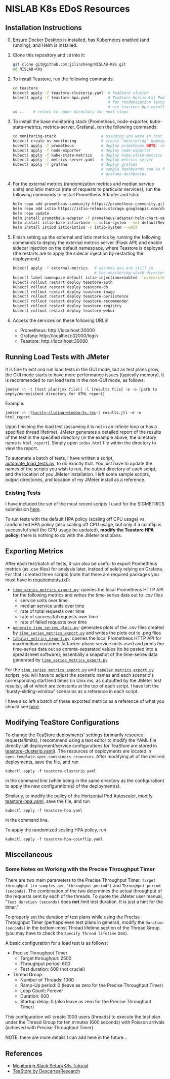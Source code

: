 # NISLAB K8s EDoS Resources

## Installation Instructions

0. Ensure Docker Desktop is installed, has Kubernetes enabled (and running), and Helm is installed.
1. Clone this repository and `cd` into it:

   ```bash
   git clone git@github.com:jilinzheng/NISLAB-K8s.git
   cd NISLAB-K8s
   ```

2. To install Teastore, run the following commands:

   ```bash
   cd teastore
   kubectl apply -f teastore-clusterip.yaml  # TeaStore cluster
   kubectl apply -f teastore-hpa.yaml        # TeaStore Horizontal Pod Autoscaler;
                                             # for randomization tests,
                                             # use teastore-hpa-coinflip.yaml instead
   cd ..    # return to upper directory for next steps
   ```

3. To install the base monitoring stack (Prometheus, node-exporter, kube-state-metrics, metrics-server, Grafana), run the following commands:

   ```bash
   cd monitoring-stack                    # assuming you were in root directory of repo
   kubectl create ns monitoring           # create 'monitoring' namespace
   kubectl apply -f prometheus            # deploy prometheus NOTE: remove pv stuff
   kubectl apply -f node-exporter         # deploy node-exporter
   kubectl apply -f kube-state-metrics    # deploy kube-state-metrics
   kubectl apply -f metrics-server.yaml   # deploy metrics-server
   kubectl apply -f grafana               # deploy grafana
                                          # sample dashboards can be found in
                                          # grafana-dashboards
   ```

4. For the external metrics (randomization metrics and median service units) and Istio metrics (rate of requests to particular services), run the following commands to install Prometheus Adapter and Istio:

   ```bash
   helm repo add prometheus-community https://prometheus-community.github.io/helm-charts
   helm repo add istio https://istio-release.storage.googleapis.com/charts
   helm repo update
   helm install prometheus-adapter -f prometheus-adapter-helm-chart-values.yaml prometheus-community/prometheus-adapter
   helm install istio-base istio/base -n istio-system --set defaultRevision=default --create-namespace
   helm install istiod istio/istiod -n istio-system --wait
   ```

5. Finish setting up the external and Istio metrics by running the following commands to deploy the external metrics server (Flask API) and enable sidecar injection on the default namespace, where Teastore is deployed (the restarts are to apply the sidecar injection by restarting the deployment):

   ```bash
   kubectl apply -f external-metrics   # assumes you are still in
                                       # the monitoring-stack directory
   kubectl label namespace default istio-injection=enabled --overwrite
   kubectl rollout restart deploy teastore-auth
   kubectl rollout restart deploy teastore-db
   kubectl rollout restart deploy teastore-image
   kubectl rollout restart deploy teastore-persistence
   kubectl rollout restart deploy teastore-recommender
   kubectl rollout restart deploy teastore-registry
   kubectl rollout restart deploy teastore-webui
   ```

6. Access the services on these following URLS!
   - Prometheus: http://localhost:30000
   - Grafana: http://localhost:32000/login
   - Teastore: http://localhost:30080

## Running Load Tests with JMeter

It is fine to edit and run load tests in the GUI mode, but as test plans grow, the GUI mode starts to have more performance issues (typically memory). It is recommended to run load tests in the non-GUI mode, as follows:

`jmeter -n -t [test plan(jmx file)] -l [results file] -e -o [path to empty/nonexistent directory for HTML report]`

Example:

`jmeter -n -t`[`bursty-sliding-window-5x.jmx`](./jmeter-load-testing/scripts/bursty-sliding-window-5x.jmx)`-l results.jtl -e -o html_report`

Upon finishing the load test (assuming it is not in an infinite loop or has a specified thread lifetime), JMeter generates a detailed report of the results of the test in the specified directory (in the example above, the directory name is `html_report`). Simply open `index.html` file within the directory to view the report.

To automate a batch of tests, I have written a script, [automate_load_tests.py](./jmeter-load-testing/automate_load_tests.py), to do exactly that. You just have to update the names of the scripts you wish to run, the output directory of each script, and the location of you JMeter installation. I left some sample scripts, output directories, and location of my JMeter install as a reference.

### Existing Tests

I have included the set of the most recent scripts I used for the SIGMETRICS submission [here](./jmeter-load-testing/scripts/).

To run tests with the default HPA policy (scaling off CPU usage) vs. randomized HPA policy (also scaling off CPU usage, but only if a coinflip is successful shall the CPU usage be updated), **modify the Teastore HPA policy**; there is nothing to do with the JMeter test plans.

## Exporting Metrics

After each test/batch of tests, it can also be useful to export Prometheus metrics (as .csv files) for analysis later, instead of solely relying on Grafana. For that I created three scripts (note that there are required packages you must have in [requirements.txt](./metrics-export/requirements.txt)):

- [`time_series_metrics_export.py`](./metrics-export/time_series_metrics_export.py): queries the local Prometheus HTTP API for the following metrics and writes the time-series data out to .csv files
  - service units over time
  - median service units over time
  - rate of total requests over time
  - rate of successful requests over time
  - rate of failed requests over time
- [`generate_time_series_plots.py`](./metrics-export/generate_time_series_plots.py): generates plots of the .csv files created by [`time_series_metrics_export.py`](./metrics-export/time_series_metrics_export.py) and writes the plots out to .png files
- [`tabular_metrics_export.py`](./metrics-export/tabular_metrics_export.py): queries the local Prometheus HTTP API for max/median customer-/attacker-phase service units used and prints the time-series data out as comma-separated values (to be pasted into a spreadsheet software); essentially a snapshot of the time-series data generated by [`time_series_metrics_export.py`](./metrics-export/time_series_metrics_export.py)

For the [`time_series_metrics_export.py`](./metrics-export/time_series_metrics_export.py) and [`tabular_metrics_export.py`](./metrics-export/tabular_metrics_export.py) scripts, you will have to adjust the scenario names and each scenario's corresponding start/end times (in Unix ms, as outputted by the JMeter test results), all of which are constants at the top of each script. I have left the 'bursty-sliding-window' scenarios as a reference in each script.

I have also left a batch of these exported metrics as a reference of what you should see [here](./metrics-export/sample-metrics-export/).

## Modifying TeaStore Configurations

To change the TeaStore deployments' settings (primarily resource requests/limits), I recommend using a text editor to modify the YAML file directly (all deployment/service configurations for TeaStore are stored in [teastore-clusterip.yaml](teastore/teastore-clusterip.yaml)). The resources of deployments are located in `spec.template.spec.containers.resources`. After modifying all of the desired deployments, save the file, and run

`kubectl apply -f teastore-clusterip.yaml`

in the command line (while being in the same directory as the configuration) to apply the new configuration(s) of the deployment(s).

Similarly, to modify the policy of the Horizontal Pod Autoscaler, modify [teastore-hpa.yaml](teastore/teastore-hpa.yaml), save the file, and run

`kubectl apply -f teastore-hpa.yaml`

in the command line.

To apply the randomized scaling HPA policy, run

`kubectl apply -f teastore-hpa-coinflip.yaml`

## Miscellaneous

### Some Notes on Working with the Precise Throughput Timer

There are two main parameters to the Precise Throughput Timer, `Target throughput (in samples per "throughput period")` and `Throughput period (seconds)`. The combination of the two determines the actual throughput of the requests sent by each of the threads. To quote the JMeter user manual, "`Test duration (seconds)` does **not** limit test duration. It is just a hint for the timer."

To properly set the duration of test plans while using the Precise Throughput Timer (perhaps even test plans in general), modify the `Duration (seconds)` in the bottom-most Thread lifetime section of the Thread Group (you may have to check the `Specify Thread lifetime` box).

A basic configuration for a load test is as follows:

- Precise Throughput Timer
  - Target throughput: 2500
  - Throughput period: 600
  - Test duration: 600 (not crucial)
- Thread Group
  - Number of Threads: 1000
  - Ramp-Up period: 0 (leave as zero for the Precise Throughput Timer)
  - Loop Count: Forever
  - Duration: 600
  - Startup delay: 0 (also leave as zero for the Precise Throughput Timer)

This configuration will create 1000 users (threads) to execute the test plan under the Thread Group for ten minutes (600 seconds) with Poisson arrivals (achieved with Precise Throughput Timer).

NOTE: there are more details I can add here in the future...

## References

- [Monitoring Stack Setup/K8s Tutorial](https://devopscube.com/kubernetes-tutorials-beginners/)
- [TeaStore by DescartesResearch](https://github.com/DescartesResearch/TeaStore)
